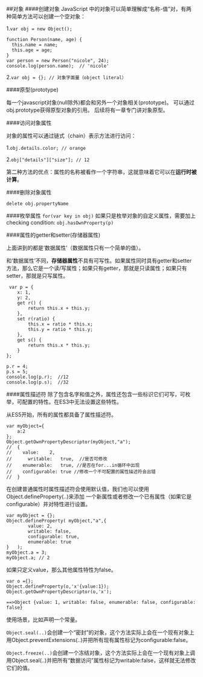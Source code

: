 ##对象
####创建对象
JavaScript 中的对象可以简单理解成“名称-值”对，有两种简单方法可以创建一个空对象：

1.```var obj = new Object();```

    function Person(name, age) {
      this.name = name;
      this.age = age;
    }
    var person = new Person("nicole", 24);
    console.log(person.name);  // 'nicole'

2.```var obj = {}; // 对象字面量（object literal）```

####原型(prototype)

每一个javascript对象(null除外)都会和另外一个对象相关(prototype)。
可以通过obj.prototype获得原型对象的引用。
后续将有一章专门讲对象原型。

####访问对象属性

对象的属性可以通过链式（chain）表示方法进行访问：

1.```obj.details.color; // orange```

2.```obj["details"]["size"]; // 12```

第二种方法的优点：属性的名称被看作一个字符串，这就意味着它可以在**运行时被计算**。

####删除对象属性

```delete obj.propertyName```

####枚举属性
```for(var key in obj)```
如果只是枚举对象的自定义属性，需要加上checking condition: ```obj.hasOwnProperty(p)```

####属性的getter和setter(存储器属性)

上面讲到的都是‘数据属性’（数据属性只有一个简单的值）。

和‘数据属性’不同，**存储器属性**不具有可写性。如果属性同时具有getter和setter方法，那么它是一个读/写属性；如果只有getter，那就是只读属性；如果只有setter，那就是只写属性。

     var p = {
        x: 1,  
        y: 2,
        get r() {
            return this.x + this.y;
        },
        set r(ratio) {
            this.x = ratio * this.x;
            this.y = ratio * this.y;
        },
        get s() {
            return this.x * this.y;
        }
    };
    
    p.r = 4;
    p.s = 5;
    console.log(p.r);  //12
    console.log(p.s);  //32

####属性描述符
除了包含名字和值之外，属性还包含一些标识它们可写，可枚举，可配置的特性。在ES3中无法设置这些特性。

从ES5开始，所有的属性都具备了属性描述符。

    var myObject={	
    	a:2
    };
    Object.getOwnPropertyDescriptor(myObject,"a");	
    //	{
    //	  value:	2,
    //      writable:	true,  //是否可修改
    //	  enumerable:	true, //是否在for...in循环中出现
    //	  configurable:	true //修改一个不可配置的属性描述符会出错
    //	}

在创建普通属性时属性描述符会使用默认值，我们也可以使用Object.defineProperty(..)来添加
一个新属性或者修改一个已有属性（如果它是configurable）并对特性进行设置。

    var myObject = {};
    Object.defineProperty( myObject,"a",{
    		value: 2,
    		writable: false,	
    		configurable: true,	
    		enumerable: true
    }	);	
    myObject.a = 3;
    myObject.a;	// 2

如果只定义value，那么其他属性特性为false。

    var o ={};
    Object.defineProperty(o,'x'{value:1});
    Object.getOwnPropertyDescriptor(o,'x');
    
    ==>Object {value: 1, writable: false, enumerable: false, configurable: false}

使用场景，比如声明一个常量。

```Object.seal(..)```会创建一个“密封”的对象，这个方法实际上会在一个现有对象上
用Object.preventExtensions(..)并把所有现有属性标记为configurable:false。

```Object.freeze(..)```会创建一个冻结对象，这个方法实际上会在一个现有对象上调
用Object.seal(..)并把所有“数据访问”属性标记为writable:false，这样就无法修改它们的值。

